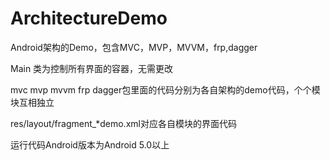 # ArchitectureDemo
Android架构的Demo，包含MVC，MVP，MVVM，frp,dagger

Main 类为控制所有界面的容器，无需更改

mvc mvp mvvm frp dagger包里面的代码分别为各自架构的demo代码，个个模块互相独立

res/layout/fragment_*demo.xml对应各自模块的界面代码

运行代码Android版本为Android 5.0以上
